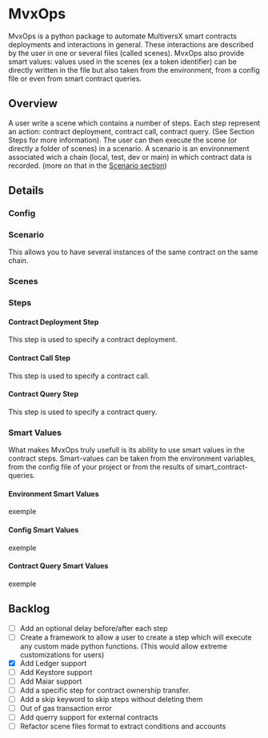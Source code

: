 # MvxOps

MvxOps is a python package to automate MultiversX smart contracts deployments and interactions in general.
These interactions are described by the user in one or several files (called scenes).
MvxOps also provide smart values: values used in the scenes (ex a token identifier) can be directly written in the file but also taken from the environment, from a config file or even from smart contract queries.

## Overview

A user write a scene which contains a number of steps. Each step represent an action: contract deployment, contract call, contract query.
(See Section Steps for more information).
The user can then execute the scene (or directly a folder of scenes) in a scenario.
A scenario is an environnement associated wich a chain (local, test, dev or main) in which contract data is recorded. (more on that in the [Scenario section](#scenario))

## Details

### Config

### Scenario

This allows you to have several instances of the same contract on the same chain.

### Scenes

### Steps

#### Contract Deployment Step

This step is used to specify a contract deployment.

#### Contract Call Step

This step is used to specify a contract call.

#### Contract Query Step

This step is used to specify a contract query.

### Smart Values

What makes MvxOps truly usefull is its ability to use smart values in the contract steps. Smart-values can be taken from the environment variables, from the config file of your project or from the results of smart_contract-queries.

#### Environment Smart Values

exemple

#### Config Smart Values

exemple

#### Contract Query Smart Values

exemple

## Backlog

- [ ] Add an optional delay before/after each step
- [ ] Create a framework to allow a user to create a step which will execute any custom made python functions. (This would allow extreme customizations for users)
- [x] Add Ledger support
- [ ] Add Keystore support
- [ ] Add Maiar support
- [ ] Add a specific step for contract ownership transfer.
- [ ] Add a skip keyword to skip steps without deleting them
- [ ] Out of gas transaction error
- [ ] Add querry support for external contracts
- [ ] Refactor scene files format to extract conditions and accounts
